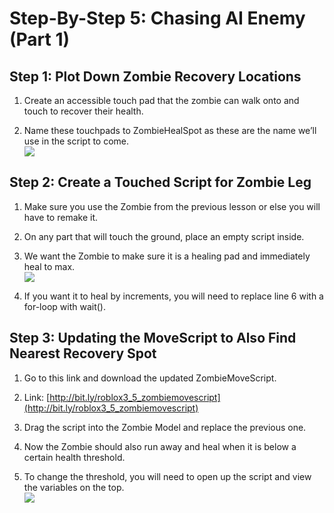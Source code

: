 
# Step-By-Step 5: Chasing AI Enemy (Part 1)

  

  

## Step 1: Plot Down Zombie Recovery Locations

1.  Create an accessible touch pad that the zombie can walk onto and touch to recover their health.
    
2.  Name these touchpads to ZombieHealSpot as these are the name we’ll use in the script to come.  
    ![](https://lh6.googleusercontent.com/e9rirlLDNbbhNLnkUnnhJNR-ZKLMjkYuRsew4JNp1yIIzK_HmWz6118hDDRwO58PSJ4WTcjmDAAclOAqymK2DRdWWSBCy0vfv_CeI4XV2Z8OJJ0RKOFdV8iny1ZtIYSAAOOFGmFC)
    

## Step 2: Create a Touched Script for Zombie Leg

1.  Make sure you use the Zombie from the previous lesson or else you will have to remake it.
    
2.  On any part that will touch the ground, place an empty script inside.
    
3.  We want the Zombie to make sure it is a healing pad and immediately heal to max.  
    ![](https://lh5.googleusercontent.com/f8UReqaKRAXxUsRiCp4veF8JhmmuxkYTI1JtdiDZGWaCvd4RJWrr6O4Tc267QfevLzFvUF65FjCHSBbHtBMJBuwcExlGRoT1oWhNiCPHwMRnbropTf1vi94wi0-B23xNgX9tBjgU)
    
4.  If you want it to heal by increments, you will need to replace line 6 with a for-loop with wait().
    

## Step 3: Updating the MoveScript to Also Find Nearest Recovery Spot

1.  Go to this link and download the updated ZombieMoveScript.
    

1.  Link: [http://bit.ly/roblox3_5_zombiemovescript](http://bit.ly/roblox3_5_zombiemovescript)
    

3.  Drag the script into the Zombie Model and replace the previous one.
    
4.  Now the Zombie should also run away and heal when it is below a certain health threshold.
    

1.  To change the threshold, you will need to open up the script and view the variables on the top.  
    ![](https://lh4.googleusercontent.com/Y2kA8T9wFgA3q796dCRHmzKvY-Kb3zQrNKy-Hnk0MHqlygT6RwfZg9nYBNvGs2QM84tQMDAdRrniXAdUFYMWebJVXTc0ZFXq1DXhhqBh--D6j6o54cT9DFVd9NPb06CP_nKaG9k-)